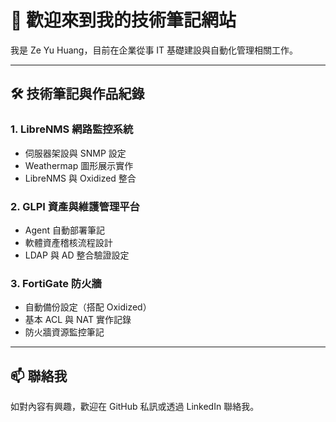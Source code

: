 # 👋 歡迎來到我的技術筆記網站

我是 Ze Yu Huang，目前在企業從事 IT 基礎建設與自動化管理相關工作。

---

## 🛠️ 技術筆記與作品紀錄

### 1. LibreNMS 網路監控系統
- 伺服器架設與 SNMP 設定
- Weathermap 圖形展示實作
- LibreNMS 與 Oxidized 整合

### 2. GLPI 資產與維護管理平台
- Agent 自動部署筆記
- 軟體資產稽核流程設計
- LDAP 與 AD 整合驗證設定

### 3. FortiGate 防火牆
- 自動備份設定（搭配 Oxidized）
- 基本 ACL 與 NAT 實作記錄
- 防火牆資源監控筆記

---

## 📫 聯絡我

如對內容有興趣，歡迎在 GitHub 私訊或透過 LinkedIn 聯絡我。
